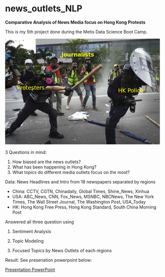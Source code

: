 # news_outlets_NLP
**Comparative Analysis of News Media focus on Hong Kong Protests**

This is my 5th project done during the Metis Data Science Boot Camp.

![My view of Hong Kong Protest 7/1 to 9/1](https://github.com/bainong007/news_outlets_NLP/blob/master/image/hk_protest.png)


3 Questions in mind:
1) How biased are the news outlets?
2) What has been happening in Hong Kong?
3) What topics do different media outlets focus on the most?


Data: News Headlines and Intro from 18 newspapers separated by regions
- China: CCTV, CGTN, Chinadaily, Global Times, Shine_News, Xinhua
- USA: ABC_News, CNN, Fox_News, MSNBC, NBCNews, The New York Times, The Wall Street Journal, The Washington Post, USA_Today
- HK: Hong Kong Free Press, Hong Kong Standard, South China Morning Post


Answered all three question using

1) Sentiment Analysis

2) Topic Modeling

3) Focused Topics by News Outlets of each regions

Result:
See presenation powerpoint below:

[Presentation PowerPoint](https://github.com/bainong007/news_outlets_NLP/blob/master/presentation/HK_Protest.pptx)
